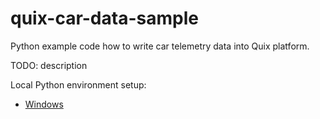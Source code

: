 # quix-car-data-sample
Python example code how to write car telemetry data into Quix platform.

TODO: description


Local Python environment setup:
 - [Windows](README_Windows.md)
